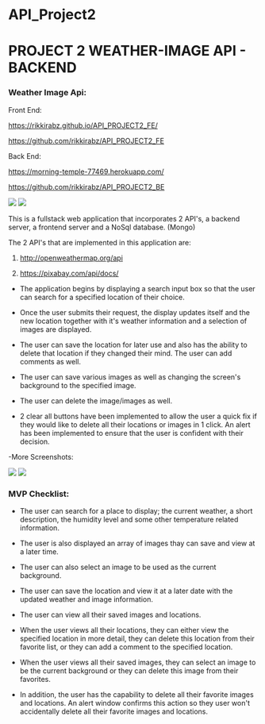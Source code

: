 # API_Project2
# PROJECT 2 WEATHER-IMAGE API - BACKEND

### Weather Image Api:

Front End:

https://rikkirabz.github.io/API_PROJECT2_FE/

https://github.com/rikkirabz/API_PROJECT2_FE


Back End:

https://morning-temple-77469.herokuapp.com/

https://github.com/rikkirabz/API_PROJECT2_BE


<img src="https://github.com/rikkirabz/API_PROJECT2_FE/blob/master/WEATHER%20HOME.png"/>

<img src="https://github.com/rikkirabz/API_PROJECT2_FE/blob/master/WEATHER%20SEARCH.png"/>

This is a fullstack web application that incorporates 2 API's, a backend server, a frontend server and a NoSql database. (Mongo)

The 2 API's that are implemented in this application are:

1) http://openweathermap.org/api

2) https://pixabay.com/api/docs/

 - The application begins by displaying a search input box so that the user can search for a specified location of their choice.

 - Once the user submits their request, the display updates itself and the new location together with it's weather information and a selection of images are displayed.

- The user can save the location for later use and also has the ability to delete that location if they changed their mind.  The user can add comments as well.

- The user can save various images as well as changing the screen's background to the specified image.

- The user can delete the image/images as well.

- 2 clear all buttons have been implemented to allow the user a quick fix if they would like to delete all their locations or images in 1 click.  An alert has been implemented to ensure that the user is confident with their decision. 

-More Screenshots: 

<img src="https://github.com/rikkirabz/API_PROJECT2_FE/blob/master/WEATHER%20BK.png"/>

<img src="https://github.com/rikkirabz/API_PROJECT2_FE/blob/master/WEATHER%20FAV.png"/>


### MVP Checklist:
 - The user can search for a place to display; the current weather, a short description, the humidity level and some other temperature related information.

- The user is also displayed an array of images thay can save and view at a later time.

- The user can also select an image to be used as the current background.

- The user can save the location and view it at a later date with the updated weather and image information.

- The user can view all their saved images and locations.

- When the user views all their locations, they can either view the specified location in more detail, they can delete this location from their favorite list, or they can add a comment to the specified location.

- When the user views all their saved images, they can select an image to be the current background or they can delete this image from their favorites.

- In addition, the user has the capability to delete all their favorite images and locations. An alert window confirms this action so they user won't accidentally delete all their favorite images and locations.
